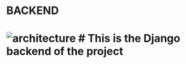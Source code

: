 <h1>BACKEND<h1>
  <img src="https://github.com/sangwani-coder/portfolio_project/blob/main/images/admin.gif" title="architecture"/>
# This is the Django backend of the project
